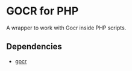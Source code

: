 # GOCR for PHP

  A wrapper to work with Gocr inside PHP scripts.

## Dependencies

-  [gocr](http://jocr.sourceforge.net/)

